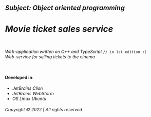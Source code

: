 ## _Subject: __Object oriented programming___  
# _Movie ticket sales service_


&nbsp;

_Web-application written on C++ and TypeScript_  `// in 1st edition :)`   
_Web-service for selling tickets to the cinema_

&nbsp;  

#### Developed in:

* _JetBrains Clion_  
* _JetBrains WebStorm_  
* _OS Linux Ubuntu_  


###### Copyright © 2022 | All rights reserved

